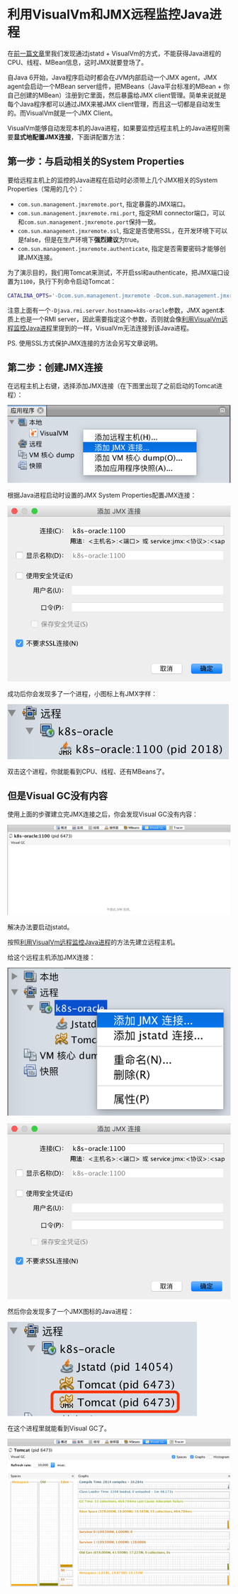 # 利用VisualVm和JMX远程监控Java进程

在[前一篇文章](利用VisualVm和JMX远程监控Java进程)里我们发现通过jstatd + VisualVm的方式，不能获得Java进程的CPU、线程、MBean信息，这时JMX就要登场了。



自Java 6开始，Java程序启动时都会在JVM内部启动一个JMX agent，JMX agent会启动一个MBean server组件，把MBeans（Java平台标准的MBean + 你自己创建的MBean）注册到它里面，然后暴露给JMX client管理。简单来说就是每个Java程序都可以通过JMX来被JMX client管理，而且这一切都是自动发生的。而VisualVm就是一个JMX Client。

VisualVm能够自动发现本机的Java进程，如果要监控远程主机上的Java进程则需要**显式地配置JMX连接**，下面讲配置方法：

## 第一步：与启动相关的System Properties

要给远程主机上的监控的Java进程在启动时必须带上几个JMX相关的System Properties（常用的几个）：

- `com.sun.management.jmxremote.port`, 指定暴露的JMX端口。
- `com.sun.management.jmxremote.rmi.port`, 指定RMI connector端口，可以和`com.sun.management.jmxremote.port`保持一致。
- `com.sun.management.jmxremote.ssl`, 指定是否使用SSL，在开发环境下可以是false，但是在生产环境下**强烈建议**为true。
- `com.sun.management.jmxremote.authenticate`, 指定是否需要密码才能够创建JMX连接。

为了演示目的，我们用Tomcat来测试，不开启ssl和authenticate，把JMX端口设置为`1100`，执行下列命令启动Tomcat：

```bash
CATALINA_OPTS='-Dcom.sun.management.jmxremote -Dcom.sun.management.jmxremote.authenticate=false -Dcom.sun.management.jmxremote.ssl=false -Dcom.sun.management.jmxremote.port=1100 -Dcom.sun.management.jmxremote.rmi.port=1100 -Djava.rmi.server.hostname=k8s-oracle' bin/startup.sh
```

注意上面有一个`-Djava.rmi.server.hostname=k8s-oracle`参数，JMX agent本质上也是一个RMI server，因此需要指定这个参数，否则就会像[利用VisualVm远程监控Java进程](利用VisualVm和JMX远程监控Java进程)里提到的一样，VisualVm无法连接到该Java进程。

PS. 使用SSL方式保护JMX连接的方法会另写文章说明。

## 第二步：创建JMX连接

在远程主机上右键，选择添加JMX连接（在下图里出现了之前启动的Tomcat进程）：

![Step 1](../../images/visualvm-01.png)

根据Java进程启动时设置的JMX System Properties配置JMX连接：

![Step 2](../../images/visualvm-02.png)

成功后你会发现多了一个进程，小图标上有JMX字样：

![Step 3](../../images/visualvm-03.png)

双击这个进程，你就能看到CPU、线程、还有MBeans了。

## 但是Visual GC没有内容

使用上面的步骤建立完JMX连接之后，你会发现Visual GC没有内容：

![Step 1](../../images/no-visual-gc.png)

解决办法要启动jstatd。

按照[利用VisualVm远程监控Java进程](利用VisualVm远程监控Java进程)的方法先建立远程主机。

给这个远程主机添加JMX连接：

![Step 1](../../images/visualvm-04.png)

![Step 2](../../images/visualvm-05.png)

然后你会发现多了一个JMX图标的Java进程：

![Step 3](../../images/visualvm-06.png)

在这个进程里就能看到Visual GC了。

![Step 4](../../images/visual-gc.png)
